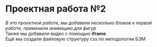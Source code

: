 # Проектная работа №2

*В это проектной работе, мы добавили несколько блоков к первой работе, применили анимацию для фигур*    
Также мы добавили видео с помощью **iframe**.  
Ещё мы создали файловую структуру css по методологии БЭМ  
